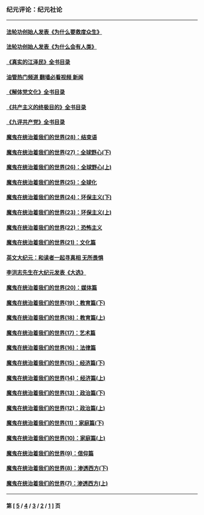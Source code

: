 ### 纪元评论：纪元社论
---
#### [法轮功创始人发表《为什么要救度众生》](../../pages/nsc422/n13975246.md?10140330) 
#### [法轮功创始人发表《为什么会有人类》](../../pages/nsc422/n13912117.md?10140330) 
#### [《真实的江泽民》全书目录](../../pages/nsc422/n13721399.md?10140330) 
#### [油管热门频道 翻墙必看视频 新闻](ok?10140330)
#### [《解体党文化》全书目录](../../pages/nsc422/n13721157.md?10140330) 
#### [《共产主义的终极目的》全书目录](../../pages/nsc422/n13721048.md?10140330) 
#### [《九评共产党》全书目录](../../pages/nsc422/n13708085.md?10140330) 
#### [魔鬼在统治着我们的世界(28)：结束语](../../pages/nsc422/n10936246.md?10140330) 
#### [魔鬼在统治着我们的世界(27)：全球野心(下)](../../pages/nsc422/n10928319.md?10140330) 
#### [魔鬼在统治着我们的世界(26)：全球野心(上)](../../pages/nsc422/n10900318.md?10140330) 
#### [魔鬼在统治着我们的世界(25)：全球化](../../pages/nsc422/n10788205.md?10140330) 
#### [魔鬼在统治着我们的世界(24)：环保主义(下)](../../pages/nsc422/n10695307.md?10140330) 
#### [魔鬼在统治着我们的世界(23)：环保主义(上)](../../pages/nsc422/n10688613.md?10140330) 
#### [魔鬼在统治着我们的世界(22)：恐怖主义](../../pages/nsc422/n10614727.md?10140330) 
#### [魔鬼在统治着我们的世界(21)：文化篇](../../pages/nsc422/n10597706.md?10140330) 
#### [英文大纪元：和读者一起寻真相 无所畏惧](../../pages/nsc422/n12542027.md?10140330) 
#### [李洪志先生在大纪元发表《大选》](../../pages/nsc422/n12534746.md?10140330) 
#### [魔鬼在统治着我们的世界(20)：媒体篇](../../pages/nsc422/n10586579.md?10140330) 
#### [魔鬼在统治着我们的世界(19)：教育篇(下)](../../pages/nsc422/n10564808.md?10140330) 
#### [魔鬼在统治着我们的世界(18)：教育篇(上)](../../pages/nsc422/n10526970.md?10140330) 
#### [魔鬼在统治着我们的世界(17)：艺术篇](../../pages/nsc422/n10499093.md?10140330) 
#### [魔鬼在统治着我们的世界(16)：法律篇](../../pages/nsc422/n10485969.md?10140330) 
#### [魔鬼在统治着我们的世界(15)：经济篇(下)](../../pages/nsc422/n10469975.md?10140330) 
#### [魔鬼在统治着我们的世界(14)：经济篇(上)](../../pages/nsc422/n10457370.md?10140330) 
#### [魔鬼在统治着我们的世界(13)：政治篇(下)](../../pages/nsc422/n10448270.md?10140330) 
#### [魔鬼在统治着我们的世界(12)：政治篇(上)](../../pages/nsc422/n10444576.md?10140330) 
#### [魔鬼在统治着我们的世界(11)：家庭篇(下)](../../pages/nsc422/n10440961.md?10140330) 
#### [魔鬼在统治着我们的世界(10)：家庭篇(上)](../../pages/nsc422/n10435448.md?10140330) 
#### [魔鬼在统治着我们的世界(9)：信仰篇](../../pages/nsc422/n10432159.md?10140330) 
#### [魔鬼在统治着我们的世界(8)：渗透西方(下)](../../pages/nsc422/n10429603.md?10140330) 
#### [魔鬼在统治着我们的世界(7)：渗透西方(上)](../../pages/nsc422/n10426013.md?10140330) 

---
#### 第 [ [5](./5.md?10140330) / [4](./4.md?10140330) / [3](./3.md?10140330) / [2](./2.md?10140330) / [1](./1.md?10140330) ] 页

